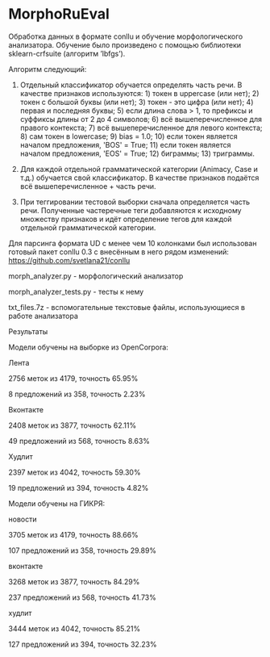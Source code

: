# MorphoRuEval
Обработка данных в формате conllu и обучение морфологического анализатора. Обучение было произведено  с помощью библиотеки sklearn-crfsuite (алгоритм ’lbfgs’).

 Алгоритм следующий:
1.	Отдельный классификатор обучается определять часть речи. В качестве признаков используются:
            1) токен в uppercase (или нет);
            2) токен с большой буквы (или нет);
            3) токен - это цифра (или нет);
            4) первая и последняя буквы;
            5) если длина слова > 1, то префиксы и суффиксы длины от 2 до 4 символов;
            6) всё вышеперечисленное для правого контекста;
            7) всё вышеперечисленное для левого контекста;
            8) сам токен в lowercase;
            9) bias = 1.0;
            10) если токен является началом предложения, 'BOS' = True;
            11) если токен является началом предложения, 'EOS' = True;
            12) биграммы;
            13) триграммы.
           
2.	Для каждой отдельной грамматической категории (Animacy, Case и т.д.) обучается свой классификатор. В качестве признаков подаётся всё вышеперечисленное + часть речи.

3.	При теггировании тестовой выборки сначала определяется часть речи. Полученные частеречные теги добавляются к исходному множеству признаков и идёт определение тегов для каждой отдельной грамматической категории.

Для парсинга формата UD с менее чем 10 колонками был использован готовый пакет conllu 0.3 с внесённым в него рядом изменений: https://github.com/svetlana21/conllu

morph_analyzer.py - морфологический анализатор

morph_analyzer_tests.py - тесты к нему

txt_files.7z - вспомогательные текстовые файлы, использующиеся в работе анализатора

Результаты

Модели обучены на выборке из OpenCorpora:

Лента

2756 меток из 4179, точность 65.95%

8 предложений из 358, точность 2.23%


Вконтакте

2408 меток из 3877, точность 62.11%

49 предложений из 568, точность 8.63%


Худлит

2397 меток из 4042, точность 59.30%

19 предложений из 394, точность 4.82%

Модели обучены на ГИКРЯ:

новости

3705 меток из 4179, точность 88.66%

107 предложений из 358, точность 29.89%


вконтакте

3268 меток из 3877, точность 84.29%

237 предложений из 568, точность 41.73%


худлит

3444 меток из 4042, точность 85.21%

127 предложений из 394, точность 32.23%
